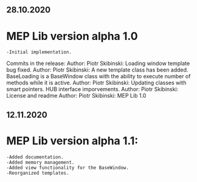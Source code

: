 ## 28.10.2020
# MEP Lib version alpha 1.0
	-Initial implementation.

Commits in the release:
 Author: Piotr Skibinski: Loading window template bug fixed.
 Author: Piotr Skibinski: A new template class has been added. BaseLoading is a BaseWindow class with the ability to execute number of methods while it is active.
 Author: Piotr Skibinski: Updating classes with smart pointers. HUB interface imporvements.
 Author: Piotr Skibinski: License and readme
 Author: Piotr Skibinski: MEP Lib 1.0

## 12.11.2020
# MEP Lib version alpha 1.1:
	-Added documentation.
	-Added memory management.
	-Added view functionality for the BaseWindow.
	-Reorganized templates.


